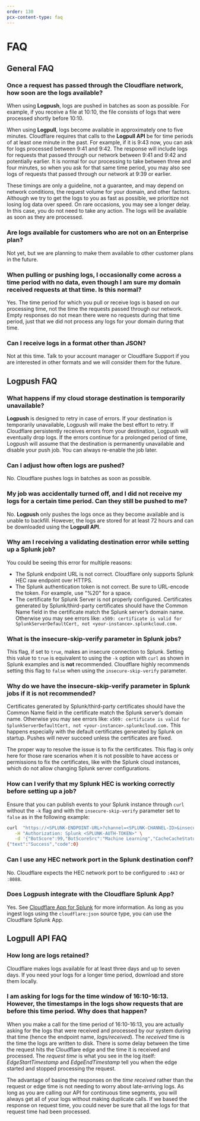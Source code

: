 ```yaml
---
order: 130
pcx-content-type: faq
---
```


# FAQ

## General FAQ

### Once a request has passed through the Cloudflare network, how soon are the logs available?

When using **Logpush**, logs are pushed in batches as soon as possible. For example, if you receive a file at 10:10, the file consists of logs that were processed shortly before 10:10.

When using **Logpull**, logs become available in approximately one to five minutes. Cloudflare requires that calls to the **Logpull API** be for time periods of at least one minute in the past. For example, if it is 9:43 now, you can ask for logs processed between 9:41 and 9:42. The response will include logs for requests that passed through our network between 9:41 and 9:42 and potentially earlier. It is normal for our processing to take between three and four minutes, so when you ask for that same time period, you may also see logs of requests that passed through our network at 9:39 or earlier.

These timings are only a guideline, not a guarantee, and may depend on network conditions, the request volume for your domain, and other factors. Although we try to get the logs to you as fast as possible, we prioritize not losing log data over speed. On rare occasions, you may see a longer delay. In this case, you do not need to take any action. The logs will be available as soon as they are processed.

### Are logs available for customers who are not on an Enterprise plan?

Not yet, but we are planning to make them available to other customer plans in the future.

### When pulling or pushing logs, I occasionally come across a time period with no data, even though I am sure my domain received requests at that time. Is this normal?

Yes. The time period for which you pull or receive logs is based on our processing time, not the time the requests passed through our network. Empty responses do not mean there were no requests during that time period, just that we did not process any logs for your domain during that time.

### Can I receive logs in a format other than JSON?

Not at this time. Talk to your account manager or Cloudflare Support if you are interested in other formats and we will consider them for the future.

## Logpush FAQ

### What happens if my cloud storage destination is temporarily unavailable?

**Logpush** is designed to retry in case of errors. If your destination is temporarily unavailable, Logpush will make the best effort to retry. If Cloudflare persistently receives errors from your destination, Logpush will eventually drop logs. If the errors continue for a prolonged period of time, Logpush will assume that the destination is permanently unavailable and disable your push job. You can always re-enable the job later.

### Can I adjust how often logs are pushed?

No. Cloudflare pushes logs in batches as soon as possible.

### My job was accidentally turned off, and I did not receive my logs for a certain time period. Can they still be pushed to me?

No. **Logpush** only pushes the logs once as they become available and is unable to backfill. However, the logs are stored for at least 72 hours and can be downloaded using the **Logpull API**.

### Why am I receiving a validating destination error while setting up a Splunk job?

You could be seeing this error for multiple reasons:

- The Splunk endpoint URL is not correct. Cloudflare only supports Splunk HEC raw endpoint over HTTPS.
- The Splunk authentication token is not correct. Be sure to URL-encode the token. For example, use "%20" for a space.
- The certificate for Splunk Server is not properly configured. Certificates generated by Splunk/third-party certificates should have the Common Name field in the certificate match the Splunk server’s domain name. Otherwise you may see errors like: `x509: certificate is valid for SplunkServerDefaultCert, not <your-instance>.splunkcloud.com.`

### What is the insecure-skip-verify parameter in Splunk jobs?

This flag, if set to `true`, makes an insecure connection to Splunk. Setting this value to `true` is equivalent to using the `-k` option with `curl` as shown in Splunk examples and is **not** recommended. Cloudflare highly recommends setting this flag to `false` when using the `insecure-skip-verify` parameter.

### Why do we have the insecure-skip-verify parameter in Splunk jobs if it is not recommended?

Certificates generated by Splunk/third-party certificates should have the Common Name field in the certificate match the Splunk server’s domain name. Otherwise you may see errors like: `x509: certificate is valid for SplunkServerDefaultCert, not <your-instance>.splunkcloud.com.` This happens especially with the default certificates generated by Splunk on startup. Pushes will never succeed unless the certificates are fixed.

The proper way to resolve the issue is to fix the certificates. This flag is only here for those rare scenarios when it is not possible to have access or permissions to fix the certificates, like with the Splunk cloud instances, which do not allow changing Splunk server configurations.

### How can I verify that my Splunk HEC is working correctly before setting up a job?

Ensure that you can publish events to your Splunk instance through `curl` without the `-k` flag and with the `insecure-skip-verify` parameter set to `false` as in the following example:

```bash
curl  "https://<SPLUNK-ENDPOINT-URL>?channel=<SPLUNK-CHANNEL-ID>&insecure-skip-verify=<INSECURE-SKIP-VERIFY>&sourcetype=<SOURCE-TYPE>" \
   -H "Authorization: Splunk <SPLUNK-AUTH-TOKEN>" \
   -d '{"BotScore":99,"BotScoreSrc":"Machine Learning","CacheCacheStatus":"miss","CacheResponseBytes":2478}'
{"text":"Success","code":0}
```

### Can I use any HEC network port in the Splunk destination conf?

No. Cloudflare expects the HEC network port to be configured to `:443` or `:8088`.

### Does Logpush integrate with the Cloudflare Splunk App?

Yes. See [Cloudflare App for Splunk](https://splunkbase.splunk.com/app/4501/) for more information. As long as you ingest logs using the `cloudflare:json` source type, you can use the Cloudflare Splunk App.

## Logpull API FAQ

### How long are logs retained?

Cloudflare makes logs available for at least three days and up to seven days. If you need your logs for a longer time period, download and store them locally.

### I am asking for logs for the time window of 16:10-16:13. However, the timestamps in the logs show requests that are before this time period. Why does that happen?

When you make a call for the time period of 16:10-16:13, you are actually asking for the logs that were received and processed by our system during that time (hence the endpoint name, _logs/received_). The _received_ time is the time the logs are written to disk. There is some delay between the time the request hits the Cloudflare edge and the time it is received and processed. The _request time_ is what you see in the log itself: _EdgeStartTimestamp_ and _EdgeEndTimestamp_ tell you when the edge started and stopped processing the request.

The advantage of basing the responses on the _time received_ rather than the request or edge time is not needing to worry about late-arriving logs. As long as you are calling our API for continuous time segments, you will always get all of your logs without making duplicate calls. If we based the response on request time, you could never be sure that all the logs for that request time had been processed.
